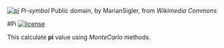 [![pi](https://upload.wikimedia.org/wikipedia/commons/thumb/2/2e/Pi-symbol.svg/256px-Pi-symbol.svg.png)](
https://commons.wikimedia.org/wiki/File%3APi-symbol.svg "wikimedia") *Pi-symbol* Public domain, by MarianSigler, from *Wikimedia Commons*

#Pi [![license](https://img.shields.io/badge/license-GPLv2-red.svg?style=flat)](https://www.gnu.org/licenses/gpl.html)

This calculate **pi** value using *MonteCarlo* methods.

